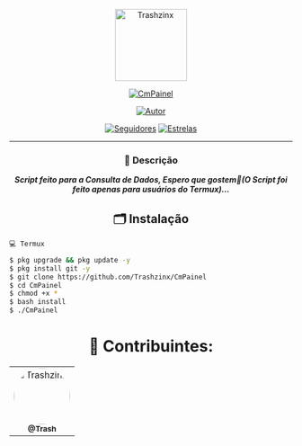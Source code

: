 <p align="center">
  <img src="https://avatars.githubusercontent.com/u/87456603?v=4" alt="Trashzinx" width="128" height="128" />
</p>
<p align="center">
  <a href="#"><img title="CmPainel" src="https://img.shields.io/badge/CmPainel-green?colorA=%23ff0000&colorB=%23017e40&style=for-the-badge"></a>
</p>
<p align="center">
  <a href="https://github.com/Trashzinx"><img title="Autor" src="https://img.shields.io/badge/Autor-Trashzinx-red.svg?style=for-the-badge&logo=github"></a>
</p>
<p align="center">
  <a href="https://github.com/Trashzinx?tab=followers"><img title="Seguidores" src="https://img.shields.io/github/followers/Trashzinx?color=blue&style=flat-square"></a>
  <a href="https://github.com/Trashzinx?tab=stars"><img title="Estrelas" src="https://img.shields.io/github/stars/Xinz-Team/XinzBot?color=red&style=flat-square"></a>
</p>
</div>

---
<div align="center">
  <h3>🔎 Descrição</h3>
  <p><em><b>Script feito para a Consulta de Dados, Espero que gostem🤨(O Script foi feito apenas para usuários do Termux)...</b></em></p>
</div>

<h2 align="center">🗂 Instalação</h2>

```bash
💻 Termux

$ pkg upgrade && pkg update -y
$ pkg install git -y
$ git clone https://github.com/Trashzinx/CmPainel
$ cd CmPainel
$ chmod +x *
$ bash install
$ ./CmPainel

```


<div align="center">
  <h1>💖 Contribuintes: </h1>
  <table>
    <tr>
      <td align="center"><a href="https://github.com/Trashzinx"><img style="border-radius: 50%;" src="https://avatars.githubusercontent.com/u/87456603?v=4" width="100px;" alt="Trashzinx"/><br/><sub><b>@Trash</b></sub></a><br /></td>
    </tr>
  </table>
</div>
